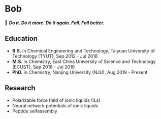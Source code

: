 # Bob

:clown_face: ***Do it. Do it more. Do it again. Fail. Fail better.***

## Education

- **B.S.** in Chemical Engineering and Technology, Taiyuan University of Technology (TYUT), Sep 2012 - Jul 2016
- **M.S.**  in Chemistry, East China University of Science and Technology (ECUST), Sep 2016 - Jul 2019
- **PhD.** in Chemistry, Nanjing University (NJU), Aug 2019 - Present

## Research

- Polarizable force field of ionic liquids (ILs)
- Neural network potentials of ionic liquids
- Peptide selfassembly


